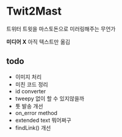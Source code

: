 # Twit2Mast
트위터 트윗을 마스토돈으로 미러링해주는 무언가   

**미디어 X** 아직 텍스트만 옮김

## todo
- 이미지 처리
- 미친 코드 정리
- id converter
- tweepy 없이 할 수 있지않을까
- 툿 발송 개선
- on_error method
- extended text 뭐어쩌구
- findLink() 개선